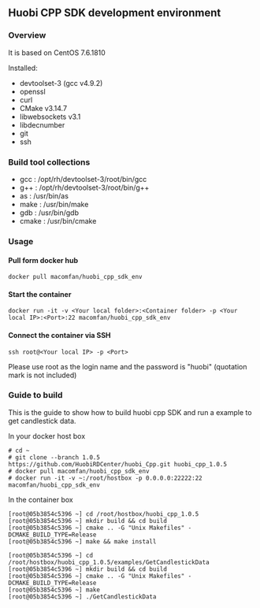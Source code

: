 ## Huobi CPP SDK development environment

### Overview
It is based on CentOS 7.6.1810  

Installed:
* devtoolset-3 (gcc v4.9.2)  
* openssl  
* curl  
* CMake v3.14.7  
* libwebsockets v3.1  
* libdecnumber
* git
* ssh

### Build tool collections
* gcc : /opt/rh/devtoolset-3/root/bin/gcc
* g++ : /opt/rh/devtoolset-3/root/bin/g++
* as : /usr/bin/as
* make : /usr/bin/make
* gdb : /usr/bin/gdb
* cmake : /usr/bin/cmake

### Usage

#### Pull form docker hub
```
docker pull macomfan/huobi_cpp_sdk_env
```

#### Start the container
```
docker run -it -v <Your local folder>:<Container folder> -p <Your local IP>:<Port>:22 macomfan/huobi_cpp_sdk_env
```

#### Connect the container via SSH
```
ssh root@<Your local IP> -p <Port>
```
Please use root as the login name and the password is "huobi" (quotation mark is not included)

### Guide to build
This is the guide to show how to build huobi cpp SDK and run a example to get candlestick data.

In your docker host box
```
# cd ~
# git clone --branch 1.0.5 https://github.com/HuobiRDCenter/huobi_Cpp.git huobi_cpp_1.0.5
# docker pull macomfan/huobi_cpp_sdk_env
# docker run -it -v ~:/root/hostbox -p 0.0.0.0:22222:22 macomfan/huobi_cpp_sdk_env
```
In the container box
```
[root@05b3854c5396 ~] cd /root/hostbox/huobi_cpp_1.0.5
[root@05b3854c5396 ~] mkdir build && cd build
[root@05b3854c5396 ~] cmake .. -G "Unix Makefiles" -DCMAKE_BUILD_TYPE=Release
[root@05b3854c5396 ~] make && make install

[root@05b3854c5396 ~] cd /root/hostbox/huobi_cpp_1.0.5/examples/GetCandlestickData
[root@05b3854c5396 ~] mkdir build && cd build
[root@05b3854c5396 ~] cmake .. -G "Unix Makefiles" -DCMAKE_BUILD_TYPE=Release
[root@05b3854c5396 ~] make
[root@05b3854c5396 ~] ./GetCandlestickData
```